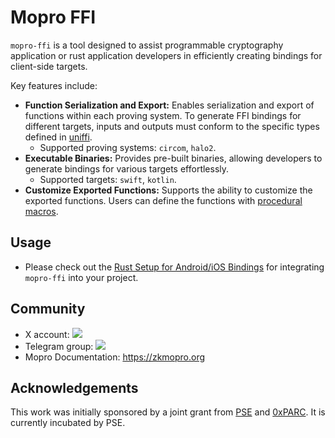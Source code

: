 # Mopro FFI

`mopro-ffi` is a tool designed to assist programmable cryptography application or rust application developers in efficiently creating bindings for client-side targets.

Key features include:

-   **Function Serialization and Export:** Enables serialization and export of functions within each proving system. To generate FFI bindings for different targets, inputs and outputs must conform to the specific types defined in [uniffi](https://mozilla.github.io/uniffi-rs/0.29/types/builtin_types.html).
    -   Supported proving systems: `circom`, `halo2`.
-   **Executable Binaries:** Provides pre-built binaries, allowing developers to generate bindings for various targets effortlessly.
    -   Supported targets: `swift`, `kotlin`.
-   **Customize Exported Functions:** Supports the ability to customize the exported functions. Users can define the functions with [procedural macros](https://mozilla.github.io/uniffi-rs/0.29/proc_macro/index.html).

## Usage

-   Please check out the [Rust Setup for Android/iOS Bindings](https://zkmopro.org/docs/setup/rust-setup) for integrating `mopro-ffi` into your project.

## Community

-   X account: <a href="https://twitter.com/zkmopro"><img src="https://img.shields.io/twitter/follow/zkmopro?style=flat-square&logo=x&label=zkmopro"></a>
-   Telegram group: <a href="https://t.me/zkmopro"><img src="https://img.shields.io/badge/telegram-@zkmopro-blue.svg?style=flat-square&logo=telegram"></a>
-   Mopro Documentation: https://zkmopro.org

## Acknowledgements

This work was initially sponsored by a joint grant from [PSE](https://pse.dev/) and [0xPARC](https://0xparc.org/). It is currently incubated by PSE.
